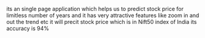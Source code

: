 its an single page application which helps us to predict stock price for limitless number of years and it has very attractive features like zoom in and out the trend etc it will precit stock price which is in Nift50  index of India its accuracy is 94%
